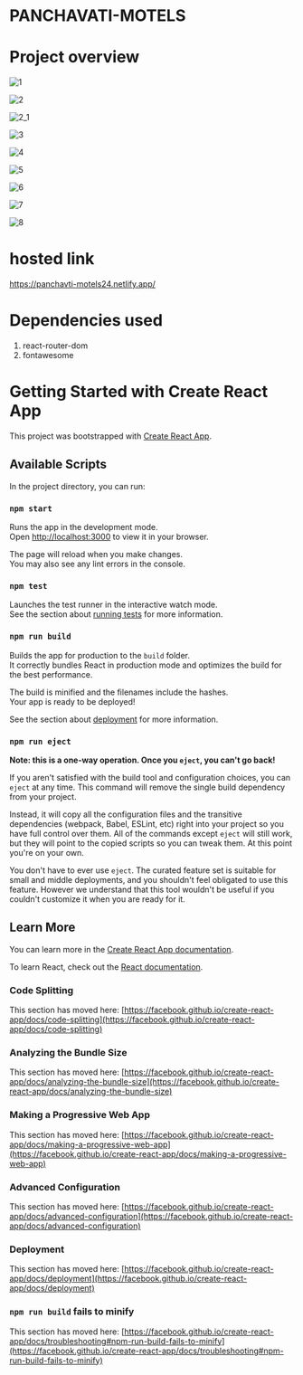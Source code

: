 # PANCHAVATI-MOTELS

# Project overview

![1](https://user-images.githubusercontent.com/105884159/227783049-2c91769c-0dab-4221-9bb1-37ca301ea26b.png)

![2](https://user-images.githubusercontent.com/105884159/227783052-3aa3fa6a-f1ef-4bec-8de8-a69d8bd66058.png)

![2_1](https://user-images.githubusercontent.com/105884159/227783055-48152bd2-4692-4126-bfe7-453d19231d53.png)

![3](https://user-images.githubusercontent.com/105884159/227783058-2778a7f7-ea06-433f-a3b7-131df0a7e552.png)

![4](https://user-images.githubusercontent.com/105884159/227783059-d115e08c-25ee-48ed-9311-b995f67bb4b9.png)

![5](https://user-images.githubusercontent.com/105884159/227783062-c3fad622-dba8-493c-98af-d6074de43756.png)

![6](https://user-images.githubusercontent.com/105884159/227783072-37d24e49-dd6d-49f4-b5cb-df39b1434416.png)

![7](https://user-images.githubusercontent.com/105884159/227783041-e631373e-e9f3-4364-91ed-7a6ac3a3d326.png)

![8](https://user-images.githubusercontent.com/105884159/227783045-e0b41c69-71bf-4747-b2e5-6648351d8240.png)

# hosted link

https://panchavti-motels24.netlify.app/

# Dependencies used

1. react-router-dom
2. fontawesome

# Getting Started with Create React App

This project was bootstrapped with [Create React App](https://github.com/facebook/create-react-app).

## Available Scripts

In the project directory, you can run:

### `npm start`

Runs the app in the development mode.\
Open [http://localhost:3000](http://localhost:3000) to view it in your browser.

The page will reload when you make changes.\
You may also see any lint errors in the console.

### `npm test`

Launches the test runner in the interactive watch mode.\
See the section about [running tests](https://facebook.github.io/create-react-app/docs/running-tests) for more information.

### `npm run build`

Builds the app for production to the `build` folder.\
It correctly bundles React in production mode and optimizes the build for the best performance.

The build is minified and the filenames include the hashes.\
Your app is ready to be deployed!

See the section about [deployment](https://facebook.github.io/create-react-app/docs/deployment) for more information.

### `npm run eject`

**Note: this is a one-way operation. Once you `eject`, you can't go back!**

If you aren't satisfied with the build tool and configuration choices, you can `eject` at any time. This command will remove the single build dependency from your project.

Instead, it will copy all the configuration files and the transitive dependencies (webpack, Babel, ESLint, etc) right into your project so you have full control over them. All of the commands except `eject` will still work, but they will point to the copied scripts so you can tweak them. At this point you're on your own.

You don't have to ever use `eject`. The curated feature set is suitable for small and middle deployments, and you shouldn't feel obligated to use this feature. However we understand that this tool wouldn't be useful if you couldn't customize it when you are ready for it.

## Learn More

You can learn more in the [Create React App documentation](https://facebook.github.io/create-react-app/docs/getting-started).

To learn React, check out the [React documentation](https://reactjs.org/).

### Code Splitting

This section has moved here: [https://facebook.github.io/create-react-app/docs/code-splitting](https://facebook.github.io/create-react-app/docs/code-splitting)

### Analyzing the Bundle Size

This section has moved here: [https://facebook.github.io/create-react-app/docs/analyzing-the-bundle-size](https://facebook.github.io/create-react-app/docs/analyzing-the-bundle-size)

### Making a Progressive Web App

This section has moved here: [https://facebook.github.io/create-react-app/docs/making-a-progressive-web-app](https://facebook.github.io/create-react-app/docs/making-a-progressive-web-app)

### Advanced Configuration

This section has moved here: [https://facebook.github.io/create-react-app/docs/advanced-configuration](https://facebook.github.io/create-react-app/docs/advanced-configuration)

### Deployment

This section has moved here: [https://facebook.github.io/create-react-app/docs/deployment](https://facebook.github.io/create-react-app/docs/deployment)

### `npm run build` fails to minify

This section has moved here: [https://facebook.github.io/create-react-app/docs/troubleshooting#npm-run-build-fails-to-minify](https://facebook.github.io/create-react-app/docs/troubleshooting#npm-run-build-fails-to-minify)
